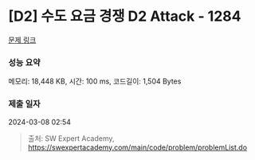 # [D2] 수도 요금 경쟁 D2 Attack - 1284 

[문제 링크](https://swexpertacademy.com/main/code/problem/problemDetail.do?contestProbId=AV189xUaI8UCFAZN) 

### 성능 요약

메모리: 18,448 KB, 시간: 100 ms, 코드길이: 1,504 Bytes

### 제출 일자

2024-03-08 02:54



> 출처: SW Expert Academy, https://swexpertacademy.com/main/code/problem/problemList.do
